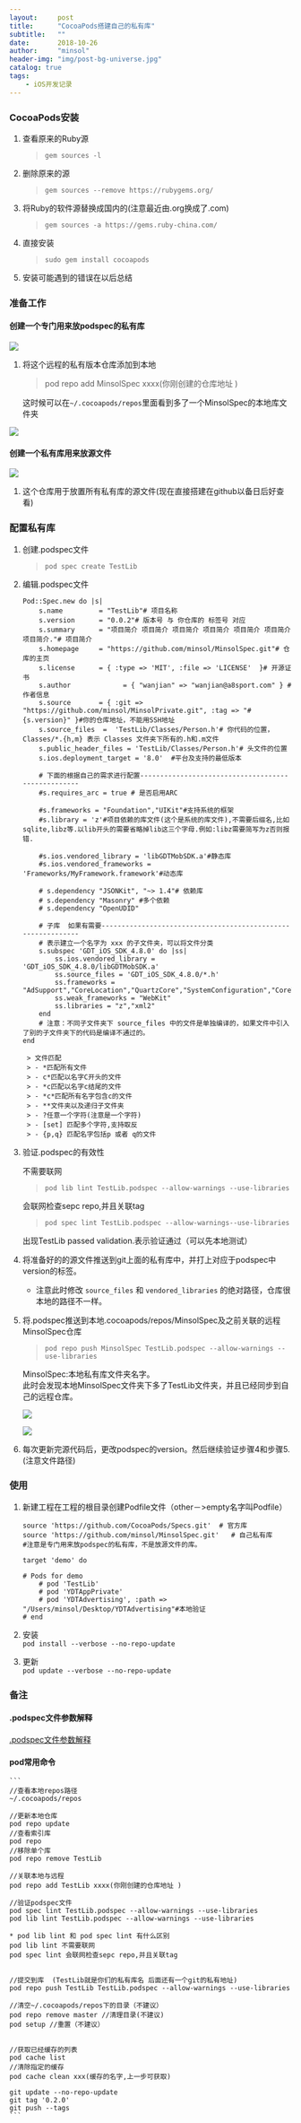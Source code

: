 ```yaml
---
layout:     post
title:      "CocoaPods搭建自己的私有库"
subtitle:   ""
date:       2018-10-26
author:     "minsol"
header-img: "img/post-bg-universe.jpg"
catalog: true
tags:
    - iOS开发记录
---
```


### CocoaPods安装
1. 查看原来的Ruby源
    > ```gem sources -l```
2. 删除原来的源
   >```gem sources --remove https://rubygems.org/```
3.  将Ruby的软件源替换成国内的(注意最近由.org换成了.com)
    > ```gem sources -a https://gems.ruby-china.com/```
4. 直接安装
    >```sudo gem install cocoapods```
5. 安装可能遇到的错误在以后总结

### 准备工作
#### 创建一个专门用来放podspec的私有库

![](https://github.com/minsol/MarkdownPhotos/blob/master/Images/CocoaPods/CocoaPodsSpec.png?raw=true)

1. 将这个远程的私有版本仓库添加到本地
    >pod repo add MinsolSpec xxxx(你刚创建的仓库地址 )<br>
     
    这时候可以在```~/.cocoapods/repos```里面看到多了一个MinsolSpec的本地库文件夹

![](https://github.com/minsol/MarkdownPhotos/blob/master/Images/CocoaPods/CocoaPodsSpec1.png?raw=true)
#### 创建一个私有库用来放源文件

![](https://github.com/minsol/MarkdownPhotos/blob/master/Images/CocoaPods/CocoaPodsSpec2.png?raw=true)

1. 这个仓库用于放置所有私有库的源文件(现在直接搭建在github以备日后好查看)

### 配置私有库

1. 创建.podspec文件
    >```pod spec create TestLib```
2. 编辑.podspec文件
    ```
    Pod::Spec.new do |s|
        s.name         = "TestLib"# 项目名称
        s.version      = "0.0.2"# 版本号 与 你仓库的 标签号 对应
        s.summary      = "项目简介 项目简介 项目简介 项目简介 项目简介 项目简介 项目简介."# 项目简介
        s.homepage     = "https://github.com/minsol/MinsolSpec.git"# 仓库的主页
        s.license      = { :type => 'MIT', :file => 'LICENSE'  }# 开源证书
        s.author             = { "wanjian" => "wanjian@a8sport.com" } #作者信息
        s.source       = { :git => "https://github.com/minsol/MinsolPrivate.git", :tag => "#{s.version}" }#你的仓库地址，不能用SSH地址
        s.source_files  =  'TestLib/Classes/Person.h'# 你代码的位置， Classes/*.{h,m} 表示 Classes 文件夹下所有的.h和.m文件
        s.public_header_files = 'TestLib/Classes/Person.h'# 头文件的位置
        s.ios.deployment_target = '8.0'  #平台及支持的最低版本

        # 下面的根据自己的需求进行配置---------------------------------------------------
        #s.requires_arc = true # 是否启用ARC

        #s.frameworks = "Foundation","UIKit"#支持系统的框架
        #s.library = 'z'#项目依赖的库文件(这个是系统的库文件),不需要后缀名,比如sqlite,libz等.以lib开头的需要省略掉lib这三个字母.例如:libz需要简写为z否则报错.

        #s.ios.vendored_library = 'libGDTMobSDK.a'#静态库
        #s.ios.vendored_frameworks = 'Frameworks/MyFramework.framework'#动态库

        # s.dependency "JSONKit", "~> 1.4"# 依赖库
        # s.dependency "Masonry" #多个依赖
        # s.dependency "OpenUDID"

        # 子库  如果有需要-------------------------------------------------------------
        # 表示建立一个名字为 xxx 的子文件夹，可以将文件分类
        s.subspec 'GDT_iOS_SDK_4.8.0' do |ss|
            ss.ios.vendored_library = 'GDT_iOS_SDK_4.8.0/libGDTMobSDK.a'
            ss.source_files = 'GDT_iOS_SDK_4.8.0/*.h'
            ss.frameworks = "AdSupport","CoreLocation","QuartzCore","SystemConfiguration","CoreTelephony","Security","StoreKit","AVFoundation"
            ss.weak_frameworks = "WebKit"
            ss.libraries = "z","xml2"
        end
        # 注意：不同子文件夹下 source_files 中的文件是单独编译的，如果文件中引入了别的子文件夹下的代码是编译不通过的。
    end
    ```
        > 文件匹配
        > - *匹配所有文件
        > - c*匹配以名字C开头的文件
        > - *c匹配以名字c结尾的文件
        > - *c*匹配所有名字包含c的文件
        > - **文件夹以及递归子文件夹
        > - ?任意一个字符(注意是一个字符)
        > - [set] 匹配多个字符,支持取反
        > - {p,q} 匹配名字包括p 或者 q的文件

3. 验证.podspec的有效性

    不需要联网
    >```pod lib lint TestLib.podspec --allow-warnings --use-libraries```
   
    会联网检查sepc repo,并且关联tag
    >```pod spec lint TestLib.podspec --allow-warnings--use-libraries```

    出现TestLib passed validation.表示验证通过（可以先本地测试）

4. 将准备好的的源文件推送到git上面的私有库中，并打上对应于podspec中version的标签。
    - 注意此时修改 ```source_files``` 和 ```vendored_libraries``` 的绝对路径，仓库很本地的路径不一样。
5. 将.podspec推送到本地.cocoapods/repos/MinsolSpec及之前关联的远程MinsolSpec仓库
    >```pod repo push MinsolSpec TestLib.podspec --allow-warnings --use-libraries```

    MinsolSpec:本地私有库文件夹名字。<br>
    此时会发现本地MinsolSpec文件夹下多了TestLib文件夹，并且已经同步到自己的远程仓库。

    ![](https://github.com/minsol/MarkdownPhotos/blob/master/Images/CocoaPods/CocoaPodsSpec4.png?raw=true)

    ![](https://github.com/minsol/MarkdownPhotos/blob/master/Images/CocoaPods/CocoaPodsSpec3.png?raw=true)
6.  每次更新完源代码后，更改podspec的version。然后继续验证步骤4和步骤5.(注意文件路径)


### 使用

1. 新建工程在工程的根目录创建Podfile文件（other－>empty名字叫Podfile）

    ```
    source 'https://github.com/CocoaPods/Specs.git'  # 官方库
    source 'https://github.com/minsol/MinsolSpec.git'   # 自己私有库
    #注意是专门用来放podspec的私有库，不是放源文件的库。

    target 'demo' do

    # Pods for demo
        # pod 'TestLib'
        # pod 'YDTAppPrivate'
        # pod 'YDTAdvertising', :path => "/Users/minsol/Desktop/YDTAdvertising"#本地验证
    # end
    ```
2. 安装<br>
    ```pod install --verbose --no-repo-update```
    
3. 更新<br>
    ```pod update --verbose --no-repo-update```

### 备注
#### .podspec文件参数解释
[.podspec文件参数解释](https://guides.cocoapods.org/syntax/podspec.html#vendored_libraries)

#### pod常用命令
    ```
    //查看本地repos路径
    ~/.cocoapods/repos

    //更新本地仓库
    pod repo update
    //查看索引库
    pod repo 
    //移除单个库
    pod repo remove TestLib 

    //关联本地与远程
    pod repo add TestLib xxxx(你刚创建的仓库地址 )

    //验证podspec文件
    pod spec lint TestLib.podspec --allow-warnings --use-libraries
    pod lib lint TestLib.podspec --allow-warnings --use-libraries

    * pod lib lint 和 pod spec lint 有什么区别
    pod lib lint 不需要联网
    pod spec lint 会联网检查sepc repo,并且关联tag


    //提交到库  (TestLib就是你们的私有库名 后面还有一个git的私有地址)
    pod repo push TestLib TestLib.podspec --allow-warnings --use-libraries

    //清空~/.cocoapods/repos下的目录（不建议）
    pod repo remove master //清理目录(不建议)
    pod setup //重置（不建议）


    //获取已经缓存的列表
    pod cache list
    //清除指定的缓存
    pod cache clean xxx(缓存的名字,上一步可获取)

    git update --no-repo-update
    git tag '0.2.0'
    git push --tags
    ```
